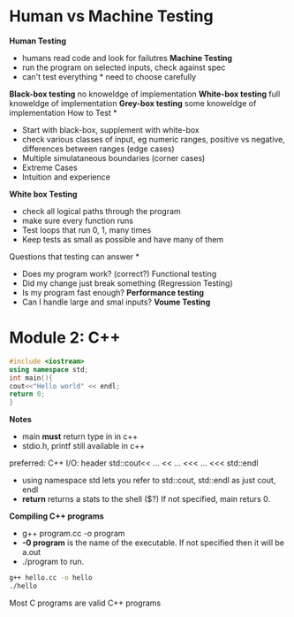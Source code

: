 Human vs Machine Testing
=
**Human Testing** 
* humans read code and look for failutres
**Machine Testing** 
* run the program on selected inputs, check against spec 
* can't test everything * need to choose carefully

**Black-box testing** no knoweldge of implementation
**White-box testing** full knoweldge of implementation
**Grey-box testing** some knoweldge of implementation
How to Test
*
* Start with black-box, supplement with white-box
* check various classes of input, eg numeric ranges, positive vs negative,
differences between ranges (edge cases)
* Multiple simulataneous boundaries (corner cases)
* Extreme Cases 
* Intuition and experience

**White box Testing**

* check all logical paths through the program
* make sure every function runs
* Test loops that run 0, 1, many times
* Keep tests as small as possible and have many of them

Questions that testing can answer
*
* Does my program work? (correct?) Functional testing
* Did my change just break something (Regression Testing)
* Is my program fast enough? **Performance testing**
* Can I handle large and smal inputs? **Voume Testing**

Module 2: C++
= 

```c++
#include <iostream>
using namespace std;
int main(){
cout<<"Hello world" << endl;
return 0;
}
```

**Notes**

* main **must** return type in in c++
* stdio.h, printf still available in c++

 preferred: C++ I/O: 
header <iostream>
std::cout<< ... << ... <<< ... <<< std::endl

* using namespace std lets you refer to std::cout, std::endl as just cout, endl
* **return** returns a stats to the shell ($?) If not specified, main returs 0.

**Compiling C++ programs**

* g++ program.cc -o program
* **-0 program** is the name of the executable. If not specified then it will
  be a.out
* ./program to run.

```bash
g++ hello.cc -o hello
./hello
```

Most C programs are valid C++ programs


